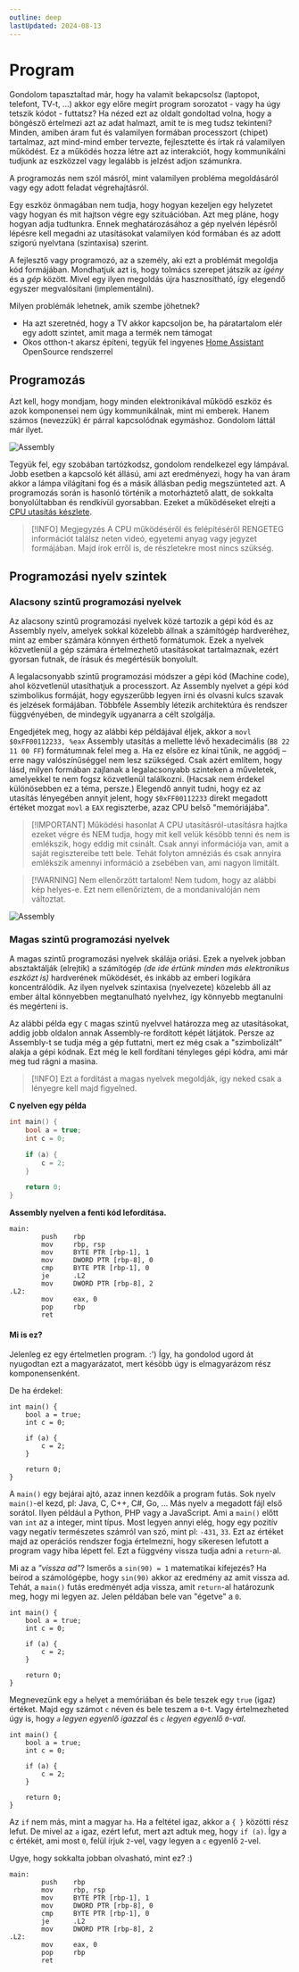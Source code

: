 ```yaml
---
outline: deep
lastUpdated: 2024-08-13
---
```


# Program

Gondolom tapasztaltad már, hogy ha valamit bekapcsolsz (laptopot, telefont, TV-t, ...) akkor egy előre megírt program sorozatot - vagy ha úgy tetszik kódot - futtatsz? Ha nézed ezt az oldalt gondoltad volna, hogy a böngésző értelmezi azt az adat halmazt, amit te is meg tudsz tekinteni? Minden, amiben áram fut és valamilyen formában processzort (chipet) tartalmaz, azt mind-mind ember tervezte, fejlesztette és írtak rá valamilyen működést. Ez a működés hozza létre azt az interakciót, hogy kommunikálni tudjunk az eszközzel vagy legalább is jelzést adjon számunkra.

A programozás nem szól másról, mint valamilyen probléma megoldásáról vagy egy adott feladat végrehajtásról.

Egy eszköz önmagában nem tudja, hogy hogyan kezeljen egy helyzetet vagy hogyan és mit hajtson végre egy szituációban. Azt meg pláne, hogy hogyan adja tudtunkra. Ennek meghatározásához a gép nyelvén lépésről lépésre kell megadni az utasításokat valamilyen kód formában és az adott szigorú nyelvtana (szintaxisa) szerint.

A fejlesztő vagy programozó, az a személy, aki ezt a problémát megoldja kód formájában. Mondhatjuk azt is, hogy tolmács szerepet játszik az _igény_ és a _gép_ között. Mivel egy ilyen megoldás újra hasznosítható, így elegendő egyszer megvalósítani (implementálni).

Milyen problémák lehetnek, amik szembe jöhetnek?

- Ha azt szeretnéd, hogy a TV akkor kapcsoljon be, ha páratartalom elér egy adott szintet, amit maga a termék nem támogat
- Okos otthon-t akarsz építeni, tegyük fel ingyenes [Home Assistant](https://www.home-assistant.io/) OpenSource rendszerrel

## Programozás
Azt kell, hogy mondjam, hogy minden elektronikával működő eszköz és azok komponensei nem úgy kommunikálnak, mint mi emberek. Hanem számos (nevezzük) ér párral kapcsolódnak egymáshoz. Gondolom láttál már ilyet.

![Assembly](../../public/img/program/nyak.jpg)

[//]: # (TODO: Írni majd CPU ról valamikor valahol)
Tegyük fel, egy szobában tartózkodsz, gondolom rendelkezel egy lámpával. Jobb esetben a kapcsoló két állású, ami azt eredményezi, hogy ha van áram akkor a lámpa világítani fog és a másik állásban pedig megszünteted azt. A programozás során is hasonló történik a motorháztető alatt, de sokkalta bonyolúltabban és rendkívül gyorsabban. Ezeket a működéseket elrejti a [CPU utasítás készlete](https://hu.wikipedia.org/wiki/Utas%C3%ADt%C3%A1sk%C3%A9szlet).

> [!INFO] Megjegyzés
> A CPU működéséről és felépítéséről RENGETEG információt találsz neten videó, egyetemi anyag vagy jegyzet formájában. Majd írok erről is, de részletekre most nincs szükség.

## Programozási nyelv szintek

### Alacsony szintű programozási nyelvek
Az alacsony szintű programozási nyelvek közé tartozik a gépi kód és az Assembly nyelv, amelyek sokkal közelebb állnak a számítógép hardveréhez, mint az ember számára könnyen érthető formátumok. Ezek a nyelvek közvetlenül a gép számára értelmezhető utasításokat tartalmaznak, ezért gyorsan futnak, de írásuk és megértésük bonyolult.

A legalacsonyabb szintű programozási módszer a gépi kód (Machine code), ahol közvetlenül utasíthatjuk a processzort. Az Assembly nyelvet a gépi kód szimbolikus formáját, hogy egyszerűbb legyen írni és olvasni kulcs szavak és jelzések formájában. Többféle Assembly létezik architektúra és rendszer függvényében, de mindegyik ugyanarra a célt szolgálja.

Engedjétek meg, hogy az alábbi kép példájával éljek, akkor a `movl $0xFF00112233, %eax` Assembly utasítás a mellette lévő hexadecimális (`B8 22 11 00 FF`) formátumnak felel meg a. Ha ez elsőre ez kínai tűnik, ne aggódj – erre nagy valószínűséggel nem lesz szükséged. Csak azért említem, hogy lásd, milyen formában zajlanak a legalacsonyabb szinteken a műveletek, amelyekkel te nem fogsz közvetlenül találkozni. (Hacsak nem érdekel különösebben ez a téma, persze.) Elegendő annyit tudni, hogy ez az utasítás lényegében annyit jelent, hogy `$0xFF00112233` direkt megadott értéket mozgat `movl` a `EAX` regiszterbe, azaz CPU belső "memóriájába".

> [!IMPORTANT] Működési hasonlat
A CPU utasításról-utasításra hajtka ezeket végre és NEM tudja, hogy mit kell velük késöbb tenni és nem is emlékszik, hogy eddig mit csinált. Csak annyi információja van, amit a saját regisztereibe tett bele. Tehát folyton amnéziás és csak annyira emlékszik amennyi információ a zsebében van, ami nagyon limitált.

> [!WARNING] Nem ellenőrzött tartalom!
> Nem tudom, hogy az alábbi kép helyes-e. Ezt nem ellenőriztem, de a mondanivalóján nem változtat.

![Assembly](../../public/img/program/machine-vs-assembly.jpg)

### Magas szintű programozási nyelvek
A magas szintű programozási nyelvek skálája oriási. Ezek a nyelvek jobban absztaktálják (elrejtik) a számítógép _(de ide értünk minden más elektronikus eszközt is)_ hardverének működését, és inkább az emberi logikára koncentrálódik. Az ilyen nyelvek szintaxisa (nyelvezete) közelebb áll az ember által könnyebben megtanulható nyelvhez, így könnyebb megtanulni és megérteni is.

Az alábbi példa egy `C` magas szintű nyelvvel határozza meg az utasításokat, addig jobb oldalon annak Assembly-re fordított képét látjátok. Persze az Assembly-t se tudja még a gép futtatni, mert ez még csak a "szimbolizált" alakja a gépi kódnak. Ezt még le kell fordítani tényleges gépi kódra, ami már meg tud rágni a masina.

> [!INFO]
> Ezt a fordítást a magas nyelvek megoldják, így neked csak a lényegre kell majd figyelned.

**C nyelven egy példa**
```c
int main() {
    bool a = true;
    int c = 0;

    if (a) {
        c = 2;
    }

    return 0;
}
```

**Assembly nyelven a fenti kód lefordítása.**
```assembly
main:
        push    rbp
        mov     rbp, rsp
        mov     BYTE PTR [rbp-1], 1
        mov     DWORD PTR [rbp-8], 0
        cmp     BYTE PTR [rbp-1], 0
        je      .L2
        mov     DWORD PTR [rbp-8], 2
.L2:
        mov     eax, 0
        pop     rbp
        ret
```


#### Mi is ez?
Jelenleg ez egy értelmetlen program. :') Így, ha gondolod ugord át nyugodtan ezt a magyarázatot, mert késöbb úgy is elmagyarázom rész komponensenként.

De ha érdekel:

```c:line-numbers{1,9,10}
int main() {
    bool a = true;
    int c = 0;

    if (a) {
        c = 2;
    }

    return 0;
}
```

A `main()` egy bejárai ajtó, azaz innen kezdőik a program futás. Sok nyelv `main()`-el kezd, pl: Java, C, C++, C#, Go, ... Más nyelv a megadott fájl első sorátol. Ilyen például a Python, PHP vagy a JavaScript. Ami a `main()` előtt van `int` az a integer, mint típus. Most legyen annyi elég, hogy egy pozitív vagy negatív természetes számról van szó,  mint pl: `-431`, `33`. Ezt az értéket majd az operációs rendszer fogja értelmezni, hogy sikeresen lefutott a program vagy hiba lépett fel. Ezt a függvény vissza tudja adni a `return`-al.

Mi az a _"vissza ad"_? Ismerős a `sin(90) = 1` matematikai kifejezés? Ha beírod a számológépbe, hogy `sin(90)` akkor az eredmény az amit vissza ad. Tehát, a `main()` futás eredményét adja vissza, amit `return`-al határozunk meg, hogy mi legyen az. Jelen példában bele van "égetve" a `0`.

```c:line-numbers{2-3}
int main() {
    bool a = true;
    int c = 0;

    if (a) {
        c = 2;
    }

    return 0;
}
```

Megnevezünk egy `a` helyet a memóriában és bele teszek egy `true` (igaz) értéket. Majd egy számot `c` néven és bele teszem a `0`-t. Vagy értelmezheted úgy is, hogy _`a` legyen egyenlő igazzal_ és _`c` legyen egyenlő `0`-val_.

```c:line-numbers{5-7}
int main() {
    bool a = true;
    int c = 0;

    if (a) {
        c = 2;
    }

    return 0;
}
```

Az `if` nem más, mint a magyar `ha`. Ha a feltétel igaz, akkor a `{ }` közötti rész lefut. De mivel az `a` igaz, ezért lefut, mert azt adtuk meg, hogy `if (a)`. Így a c értékét, ami most `0`, felül írjuk `2`-vel, vagy legyen a `c` egyenlő `2`-vel.

Ugye, hogy sokkalta jobban olvasható, mint ez? :)

```assembly
main:
        push    rbp
        mov     rbp, rsp
        mov     BYTE PTR [rbp-1], 1
        mov     DWORD PTR [rbp-8], 0
        cmp     BYTE PTR [rbp-1], 0
        je      .L2
        mov     DWORD PTR [rbp-8], 2
.L2:
        mov     eax, 0
        pop     rbp
        ret
```
